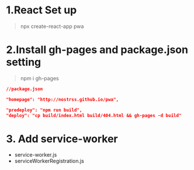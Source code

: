 # 1.React Set up

> npx create-react-app pwa

# 2.Install gh-pages and package.json setting

> npm i gh-pages

```json
//package.json

"homepage": "http://nostrss.github.io/pwa",

"predeploy": "npm run build",
"deploy": "cp build/index.html build/404.html && gh-pages -d build"
```

# 3. Add service-worker

- service-worker.js
- serviceWorkerRegistration.js
